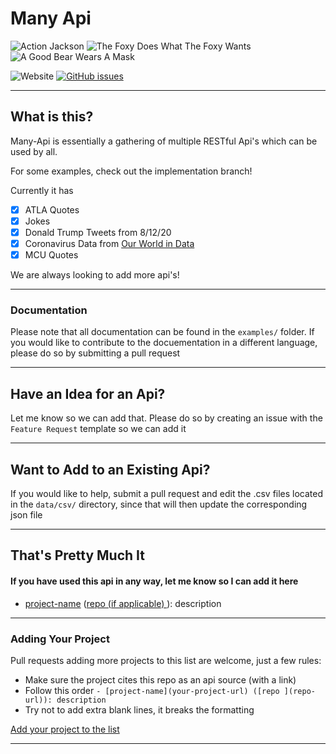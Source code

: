 # Many Api
![Action Jackson](https://github.com/Maanuj-Vora/Many-Api/workflows/Action%20Jackson/badge.svg)
![The Foxy Does What The Foxy Wants](https://github.com/Maanuj-Vora/Many-Api/workflows/The%20Foxy%20Does%20What%20The%20Foxy%20Wants/badge.svg)
![A Good Bear Wears A Mask](https://github.com/Maanuj-Vora/Many-Api/workflows/A%20Good%20Bear%20Wears%20A%20Mask/badge.svg)

![Website](https://img.shields.io/website?down_color=red&down_message=Api%20Is%20Offline&style=for-the-badge&up_message=Api%20Is%20Online&url=https%3A%2F%2Fmany-api.vercel.app%2F)
[![GitHub issues](https://img.shields.io/github/issues/Maanuj-Vora/Many-Api?style=for-the-badge)](https://github.com/Maanuj-Vora/Many-Api/issues)


---

## What is this?
Many-Api is essentially a gathering of multiple RESTful Api's which can be used by all.

For some examples, check out the implementation branch!

Currently it has
- [x] ATLA Quotes
- [x] Jokes
- [x] Donald Trump Tweets from 8/12/20
- [x] Coronavirus Data from [Our World in Data](https://ourworldindata.org/coronavirus)
- [x] MCU Quotes

We are always looking to add more api's!

---
### Documentation

Please note that all documentation can be found in the `examples/` folder. If you would like to contribute to the docuementation in a different language, please do so by submitting a pull request

---

## Have an Idea for an Api?

Let me know so we can add that. Please do so by creating an issue with the `Feature Request` template so we can add it

---

## Want to Add to an Existing Api?

If you would like to help, submit a pull request and edit the .csv files located in the `data/csv/` directory, since that will then update the corresponding json file

---

## That's Pretty Much It

#### If you have used this api in any way, let me know so I can add it here

- [project-name](your-project-url) ([repo (if applicable) ](repo-url)): description

---
### Adding Your Project
Pull requests adding more projects to this list are welcome, just a few rules:
- Make sure the project cites this repo as an api source (with a link) 
- Follow this order `- [project-name](your-project-url) ([repo ](repo-url)): description`
- Try not to add extra blank lines, it breaks the formatting

 [Add your project to the list](https://github.com/Maanuj-Vora/Many-Api/edit/master/README.md)

---

